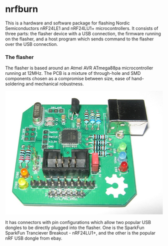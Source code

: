 # nrfburn
This is a hardware and software package for flashing Nordic Semiconductors nRF24LE1 and nRF24LU1+ microcontrollers. It consists of three parts: the flasher device with a USB connection, the firmware running on the flasher, and a host program which sends command to the flasher over the USB connection.

### The flasher

The flasher is based around an Atmel AVR ATmega88pa microcontroller running at 12MHz. The PCB is a mixture of through-hole and SMD components chosen as a compromise between size, ease of hand-soldering and mechanical robustness.

![the flasher](img/flasher.jpg)

It has connectors with pin configurations which allow two popular USB dongles to be directly plugged into the flasher. One is the SparkFun SparkFun Tranciever Breakout - nRF24LU1+, and the other is the popular nRF USB dongle from ebay.

